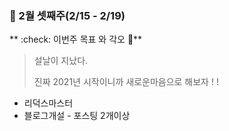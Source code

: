 ### :calendar: 2월 셋째주(2/15 - 2/19)

** :check: 이번주 목표 와 각오 :rocket:**

> 설날이 지났다. 
>
> 진짜 2021년 시작이니까 새로운마음으로 해보자 ! !

* 리덕스마스터 
* 블로그개설 - 포스팅 2개이상 


